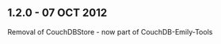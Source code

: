 1.2.0 - 07 OCT 2012
-------------------

Removal of CouchDBStore - now part of CouchDB-Emily-Tools

